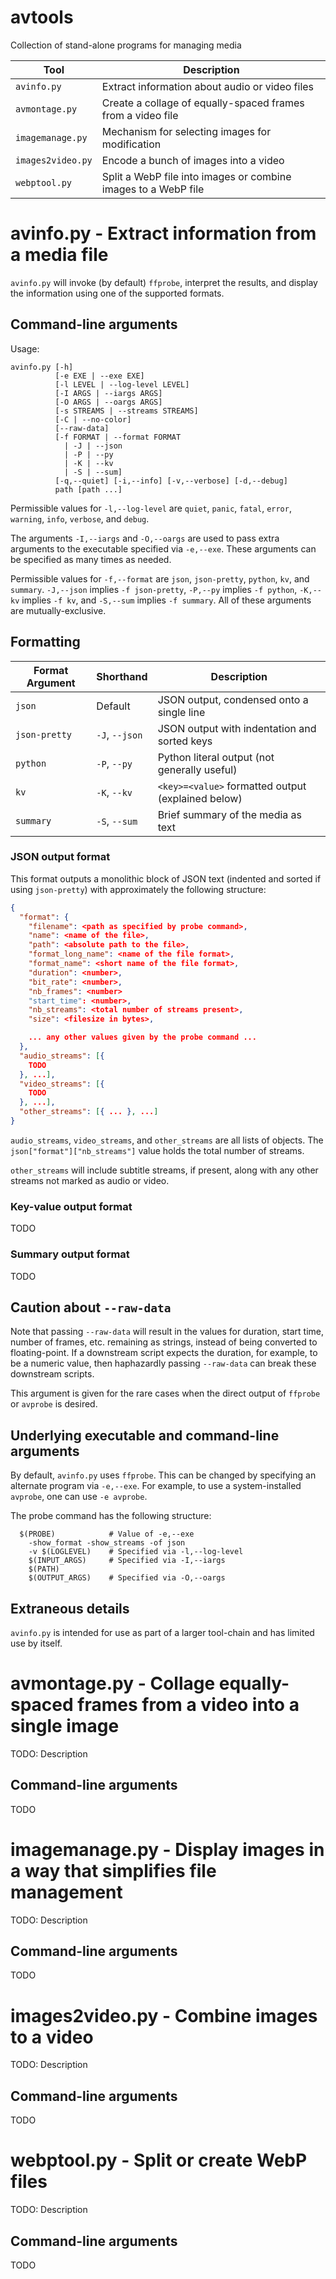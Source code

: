 # avtools

Collection of stand-alone programs for managing media

| Tool | Description |
|------|-------------|
| `avinfo.py` | Extract information about audio or video files |
| `avmontage.py` | Create a collage of equally-spaced frames from a video file |
| `imagemanage.py` | Mechanism for selecting images for modification |
| `images2video.py` | Encode a bunch of images into a video |
| `webptool.py` | Split a WebP file into images or combine images to a WebP file |

# avinfo.py - Extract information from a media file

`avinfo.py` will invoke (by default) `ffprobe`, interpret the results, and display the information using one of the supported formats.

## Command-line arguments

Usage:
```
avinfo.py [-h]
          [-e EXE | --exe EXE]
          [-l LEVEL | --log-level LEVEL]
          [-I ARGS | --iargs ARGS]
          [-O ARGS | --oargs ARGS]
          [-s STREAMS | --streams STREAMS]
          [-C | --no-color]
          [--raw-data]
          [-f FORMAT | --format FORMAT
            | -J | --json
            | -P | --py
            | -K | --kv
            | -S | --sum]
          [-q,--quiet] [-i,--info] [-v,--verbose] [-d,--debug]
          path [path ...]
```

Permissible values for `-l,--log-level` are `quiet`, `panic`, `fatal`, `error`, `warning`, `info`, `verbose`, and `debug`.

The arguments `-I,--iargs` and `-O,--oargs` are used to pass extra arguments to the executable specified via `-e,--exe`. These arguments can be specified as many times as needed.

Permissible values for `-f,--format` are `json`, `json-pretty`, `python`, `kv`, and `summary`. `-J,--json` implies `-f json-pretty`, `-P,--py` implies `-f python`, `-K,--kv` implies `-f kv`, and `-S,--sum` implies `-f summary`. All of these arguments are mutually-exclusive.

## Formatting

| Format Argument | Shorthand | Description |
|-----------------|-----------|-------------|
| `json`         | Default | JSON output, condensed onto a single line |
| `json-pretty`  | `-J`, `--json` | JSON output with indentation and sorted keys |
| `python`       | `-P`, `--py` | Python literal output (not generally useful) |
| `kv`           | `-K`, `--kv` | `<key>=<value>` formatted output (explained below) |
| `summary`      | `-S`, `--sum` | Brief summary of the media as text |

### JSON output format

This format outputs a monolithic block of JSON text (indented and sorted if using `json-pretty`) with approximately the following structure:

```json
{
  "format": {
    "filename": <path as specified by probe command>,
    "name": <name of the file>,
    "path": <absolute path to the file>,
    "format_long_name": <name of the file format>,
    "format_name": <short name of the file format>,
    "duration": <number>,
    "bit_rate": <number>,
    "nb_frames": <number>
    "start_time": <number>,
    "nb_streams": <total number of streams present>,
    "size": <filesize in bytes>,

    ... any other values given by the probe command ...
  },
  "audio_streams": [{
    TODO
  }, ...],
  "video_streams": [{
    TODO
  }, ...],
  "other_streams": [{ ... }, ...]
}
```

`audio_streams`, `video_streams`, and `other_streams` are all lists of objects. The `json["format"]["nb_streams"]` value holds the total number of streams.

`other_streams` will include subtitle streams, if present, along with any other streams not marked as audio or video.

### Key-value output format

TODO

### Summary output format

TODO

## Caution about `--raw-data`

Note that passing `--raw-data` will result in the values for duration, start time, number of frames, etc. remaining as strings, instead of being converted to floating-point. If a downstream script expects the duration, for example, to be a numeric value, then haphazardly passing `--raw-data` can break these downstream scripts.

This argument is given for the rare cases when the direct output of `ffprobe` or `avprobe` is desired.

## Underlying executable and command-line arguments

By default, `avinfo.py` uses `ffprobe`. This can be changed by specifying an alternate program via `-e,--exe`. For example, to use a system-installed `avprobe`, one can use `-e avprobe`.

The probe command has the following structure:
```shell-script
  $(PROBE)            # Value of -e,--exe
    -show_format -show_streams -of json
    -v $(LOGLEVEL)    # Specified via -l,--log-level
    $(INPUT_ARGS)     # Specified via -I,--iargs
    $(PATH)
    $(OUTPUT_ARGS)    # Specified via -O,--oargs
```

## Extraneous details

`avinfo.py` is intended for use as part of a larger tool-chain and has limited use by itself.

# avmontage.py - Collage equally-spaced frames from a video into a single image

TODO: Description

## Command-line arguments

TODO

# imagemanage.py - Display images in a way that simplifies file management

TODO: Description

## Command-line arguments

TODO

# images2video.py - Combine images to a video

TODO: Description

## Command-line arguments

TODO

# webptool.py - Split or create WebP files

TODO: Description

## Command-line arguments

TODO
